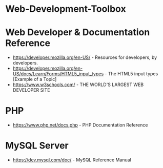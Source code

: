 # Web-Development-Toolbox

# Web Developer & Documentation Reference
- https://developer.mozilla.org/en-US/ - Resources for developers, by developers. 
- https://developer.mozilla.org/en-US/docs/Learn/Forms/HTML5_input_types - The HTML5 input types [Example of a Topic]
- https://www.w3schools.com/ - THE WORLD'S LARGEST WEB DEVELOPER SITE

# PHP
- https://www.php.net/docs.php - PHP Documentation Reference

# MySQL Server
- https://dev.mysql.com/doc/ - MySQL Reference Manual 
